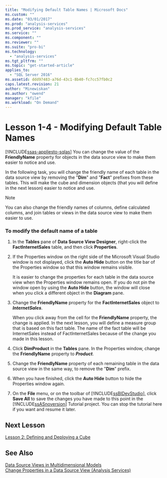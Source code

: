 ```yaml
---
title: "Modifying Default Table Names | Microsoft Docs"
ms.custom: ""
ms.date: "03/01/2017"
ms.prod: "analysis-services"
ms.prod_service: "analysis-services"
ms.service: ""
ms.component: ""
ms.reviewer: ""
ms.suite: "pro-bi"
ms.technology: 
  - "analysis-services"
ms.tgt_pltfrm: ""
ms.topic: "get-started-article"
applies_to: 
  - "SQL Server 2016"
ms.assetid: ddd97483-a76d-43c1-8b40-fc7cc57fb0c2
caps.latest.revision: 21
author: "Minewiskan"
ms.author: "owend"
manager: "kfile"
ms.workload: "On Demand"
---
```

# Lesson 1-4 - Modifying Default Table Names
[!INCLUDE[ssas-appliesto-sqlas](../includes/ssas-appliesto-sqlas.md)]
You can change the value of the **FriendlyName** property for objects in the data source view to make them easier to notice and use.  
  
In the following task, you will change the friendly name of each table in the data source view by removing the "**Dim**" and "**Fact**" prefixes from these tables. This will make the cube and dimension objects (that you will define in the next lesson) easier to notice and use.  
  
> [!NOTE]  
> You can also change the friendly names of columns, define calculated columns, and join tables or views in the data source view to make them easier to use.  
  
### To modify the default name of a table  
  
1.  In the **Tables** pane of **Data Source View Designer**, right-click the **FactInternetSales** table, and then click **Properties**.  
  
2.  If the Properties window on the right side of the Microsoft Visual Studio window is not displayed, click the **Auto Hide** button on the title bar of the Properties window so that this window remains visible.  
  
    It is easier to change the properties for each table in the data source view when the Properties window remains open. If you do not pin the window open by using the **Auto Hide** button, the window will close when you click a different object in the **Diagram** pane.  
  
3.  Change the **FriendlyName** property for the **FactInternetSales** object to ***InternetSales***.  
  
    When you click away from the cell for the **FriendlyName** property, the change is applied. In the next lesson, you will define a measure group that is based on this fact table. The name of the fact table will be InternetSales instead of FactInternetSales because of the change you made in this lesson.  
  
4.  Click **DimProduct** in the **Tables** pane. In the Properties window, change the **FriendlyName** property to ***Product***.  
  
5.  Change the **FriendlyName** property of each remaining table in the data source view in the same way, to remove the "**Dim**" prefix.  
  
6.  When you have finished, click the **Auto Hide** button to hide the Properties window again.  
  
7.  On the **File** menu, or on the toolbar of [!INCLUDE[ssBIDevStudio](../includes/ssbidevstudio-md.md)], click **Save All** to save the changes you have made to this point in the [!INCLUDE[ssASnoversion](../includes/ssasnoversion-md.md)] Tutorial project. You can stop the tutorial here if you want and resume it later.  
  
## Next Lesson  
[Lesson 2: Defining and Deploying a Cube](../analysis-services/lesson-2-defining-and-deploying-a-cube.md)  
  
## See Also  
[Data Source Views in Multidimensional Models](../analysis-services/multidimensional-models/data-source-views-in-multidimensional-models.md)  
[Change Properties in a Data Source View &#40;Analysis Services&#41;](../analysis-services/multidimensional-models/change-properties-in-a-data-source-view-analysis-services.md)  
  
  
  
